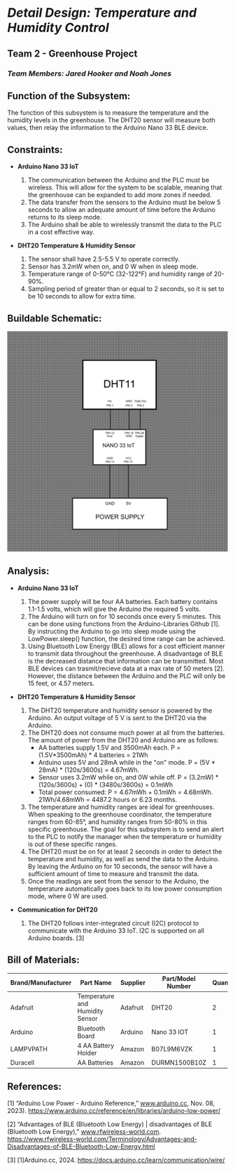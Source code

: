 # *Detail Design: Temperature and Humidity Control*
## **Team 2 - Greenhouse Project**
### *Team Members: Jared Hooker and Noah Jones*

## **Function of the Subsystem:**
The function of this subsystem is to measure the temperature and the humidity levels in the greenhouse. The DHT20 sensor will measure both values, then relay the information to the Arduino Nano 33 BLE device. 

## **Constraints:**

- **Arduino Nano 33 IoT**
  1. The communication between the Arduino and the PLC must be wireless. This will allow for the system to be scalable, meaning that the greenhouse can be expanded to add more zones if needed.
  2. The data transfer from the sensors to the Arduino must be below 5 seconds to allow an adequate amount of time before the Arduino returns to its sleep mode.
  3. The Arduino shall be able to wirelessly transmit the data to the PLC in a cost effective way.

- **DHT20 Temperature & Humidity Sensor**
  1. The sensor shall have 2.5-5.5 V to operate correctly.
  2. Sensor has 3.2mW when on, and 0 W when in sleep mode.
  3. Temperature range of 0-50°C (32-122°F) and humidity range of 20-90%.
  4. Sampling period of greater than or equal to 2 seconds, so it is set to be 10 seconds to allow for extra time.

## **Buildable Schematic:**
![Buildable Schematic Temperature & Humidity Monitoring](https://github.com/RealityHertz/Greenhouse-Project/blob/main/Documentation/Images/CADTemperatureHumiditySubsystem.jpg)
## **Analysis:**
- **Arduino Nano 33 IoT**
  1. The power supply will be four AA batteries. Each battery contains 1.1-1.5 volts, which will give the Arduino the required 5 volts.
  2. The Arduino will turn on for 10 seconds once every 5 minutes. This can be done using functions from the Arduino-Libraries Github [1]. By instructing the Arduino to go into sleep mode using the LowPower.sleep() function, the desired time range can be achieved.
  3. Using Bluetooth Low Energy (BLE) allows for a cost efficient manner to transmit data throughout the greenhouse. A disadvantage of BLE is the decreased distance that information can be transmitted. Most BLE devices can trasmit/recieve data at a max rate of 50 meters [2]. However, the distance between the Arduino and the PLC will only be 15 feet, or 4.57 meters.
 
- **DHT20 Temperature & Humidity Sensor**
    1. The DHT20 temperature and humidity sensor is powered by the Arduino. An output voltage of 5 V is sent to the DHT20 via the Arduino.
    2. The DHT20 does not consume much power at all from the batteries. The amount of power from the DHT20 and Arduino are as follows:
       - AA batteries supply 1.5V and 3500mAh each. P = (1.5V*3500mAh) * 4 batteries = 21Wh
       - Arduino uses 5V and 28mA while in the "on" mode. P = (5V * 28mA) * (120s/3600s) = 4.67mWh.
       - Sensor uses 3.2mW while on, and 0W while off. P = (3.2mW) * (120s/3600s) + (0) * (3480s/3600s) = 0.1mWh
       - Total power consumed: P = 4.67mWh + 0.1mWh = 4.68mWh. 21Wh/4.68mWh = 4487.2 hours or 6.23 months.
    3. The temperature and humidity ranges are ideal for greenhouses. When speaking to the greenhouse coordinator, the temperature ranges from 60-85°, and humidity ranges from 50-80% in this specific greenhouse. The goal for this subsystem is to send an alert to the PLC to notify the manager when the temperature or humidity is out of these specific ranges. 
    4. The DHT20 must be on for at least 2 seconds in order to detect the temperature and humidity, as well as send the data to the Arduino. By leaving the Arduino on for 10 seconds, the sensor will have a sufficient amount of time to measure and transmit the data.
    5. Once the readings are sent from the sensor to the Arduino, the temperature automatically goes back to its low power consumption mode, where 0 W are used.

 - **Communication for DHT20**
     1. The DHT20 follows inter-integrated circuit (I2C) protocol to communicate with the Arduino 33 IoT. I2C is supported on all Arduino boards. [3]
    
## **Bill of Materials:**
|Brand/Manufacturer|Part Name|Supplier|Part/Model Number|Quantity|Individual Price|Total|
|----|-----------|-----------|------------|--------|----------------|-----|
|Adafruit|Temperature and Humidity Sensor|Adafruit|DHT20|2|$4.50|$9.00|
|Arduino|Bluetooth Board|Arduino|Nano 33 IOT|1|$26.30|$26.30|
|LAMPVPATH|4 AA Battery Holder|Amazon|B07L9M6VZK|1|$7.49|$7.49|
|Duracell|AA Batteries|Amazon|DURMN1500B10Z|1|$8.79|$8.79|


## **References:**
[1]  “Arduino Low Power - Arduino Reference,” www.arduino.cc, Nov. 08, 2023). ‌https://www.arduino.cc/reference/en/libraries/arduino-low-power/

[2] “Advantages of BLE (Bluetooth Low Energy) | disadvantages of BLE (Bluetooth Low Energy),” www.rfwireless-world.com. https://www.rfwireless-world.com/Terminology/Advantages-and-Disadvantages-of-BLE-Bluetooth-Low-Energy.html

[3] [1]Arduino.cc, 2024. https://docs.arduino.cc/learn/communication/wire/
